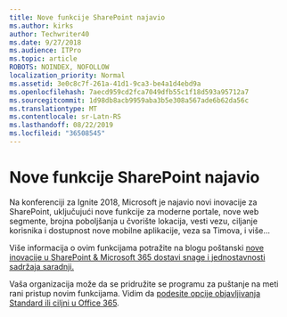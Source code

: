 ```yaml
---
title: Nove funkcije SharePoint najavio
ms.author: kirks
author: Techwriter40
ms.date: 9/27/2018
ms.audience: ITPro
ms.topic: article
ROBOTS: NOINDEX, NOFOLLOW
localization_priority: Normal
ms.assetid: 3e0c8c7f-261a-41d1-9ca3-be4a1d4ebd9a
ms.openlocfilehash: 7aecd959cd2fca7049dfb55c1f18d593a95712a7
ms.sourcegitcommit: 1d98db8acb9959aba3b5e308a567ade6b62da56c
ms.translationtype: MT
ms.contentlocale: sr-Latn-RS
ms.lasthandoff: 08/22/2019
ms.locfileid: "36508545"
---
```

# <a name="sharepoint-new-features-announced"></a>Nove funkcije SharePoint najavio

Na konferenciji za Ignite 2018, Microsoft je najavio novi inovacije za SharePoint, uključujući nove funkcije za moderne portale, nove web segmente, brojna poboljšanja u čvorište lokacija, vesti vezu, ciljanje korisnika i dostupnost nove mobilne aplikacije, veza sa Timova, i više...
  
Više informacija o ovim funkcijama potražite na blogu poštanski [nove inovacije u SharePoint &amp; Microsoft 365 dostavi snage i jednostavnosti sadržaja saradnji.](https://go.microsoft.com/fwlink/?linkid=2026502)
  
Vaša organizacija može da se pridružite se programu za puštanje na meti rani pristup novim funkcijama. Vidim da [podesite opcije objavljivanja Standard ili ciljni u Office 365](https://docs.microsoft.com/office365/admin/manage/release-options-in-office-365).
